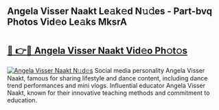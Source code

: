## Angela Visser Naakt Le𝚊k𝚎d N𝚞𝚍es - Part-bvq Photos Vid𝚎o Le𝚊ks MksrA

# <h2><a href="http://fb8kbx.evod.top/?m=Angela+Visser+Naakt">🔗 👉🔴 Angela Visser Naakt Vid𝚎o Ph𝚘t𝚘s</a></h2>

[![Angela Visser Naakt N𝚞d𝚎s](https://i.imgur.com/8V9OHl7.gif)](http://fb8kbx.evod.top/?m=Angela+Visser+Naakt)
Social media personality Angela Visser Naakt, famous for sharing lifestyle and dance content, including dance trend performances and mini vlogs. Influential educator Angela Visser Naakt, known for their innovative teaching methods and commitment to education. 
